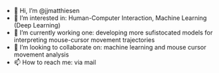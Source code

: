 - 👋 Hi, I’m @jjmatthiesen
- 👀 I’m interested in: Human-Computer Interaction, Machine Learning (Deep Learning)
- 🌱 I’m currently working one: developing more sufistocated models for interpreting mouse-cursor movement trajectories
- 💞️ I’m looking to collaborate on: machine learning and mouse cursor movement analysis
- 📫 How to reach me: via mail

<!---
jjmatthiesen/jjmatthiesen is a ✨ special ✨ repository because its `README.md` (this file) appears on your GitHub profile.
You can click the Preview link to take a look at your changes.
--->
